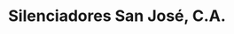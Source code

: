 ---
title: "Silenciadores San José, C.A."
url: /calabozo/silenciadores-san-jose-c-a/
shop: Autoteile
---